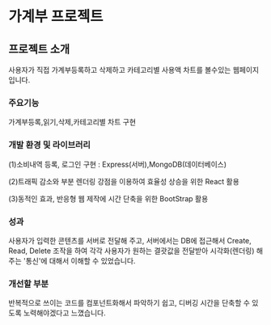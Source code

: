 # 가계부 프로젝트

## 프로젝트 소개

사용자가 직접 가계부등록하고 삭제하고 카테고리별 사용액 차트를 볼수있는 웹페이지 입니다.

### 주요기능

가계부등록,읽기,삭제,카테고리별 차트 구현

### 개발 환경 및 라이브러리

<p>(1)소비내역 등록, 로그인 구현 : Express(서버),MongoDB(데이터베이스)</p>
<p>(2)트래픽 감소와 부분 렌더링 강점을 이용하여 효율성 상승을 위한 React 활용</p>
<p>(3)동적인 효과, 반응형 웹 제작에 시간 단축을 위한 BootStrap 활용</p>

### 성과

사용자가 입력한 콘텐츠를 서버로 전달해 주고, 서버에서는 DB에 접근해서 Create, Read, Delete 조작을 하여
각각 사용자가 원하는 결괏값을 전달받아 시각화(렌더링) 해주는 '통신'에 대해서 이해할 수 있었습니다.

### 개선할 부분

반복적으로 쓰이는 코드를 컴포넌트화해서 파악하기 쉽고, 디버깅 시간을 단축할 수 있도록 노력해야겠다고 느꼈습니다.
